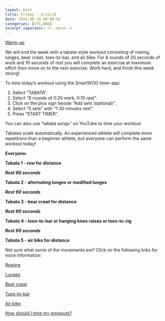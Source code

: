 ```yaml
---
layout: post
title: Friday - 8/23/24
date: 2024-08-18 00:00:01
categories: [CFC,WOD]
excerpt_separator: <!--more-->
---
```

[Warm-up](https://communityfitnessclub.wixsite.com/website/post/basic-full-body-warm-up)

We will end the week with a tabata-style workout consisting of rowing, lunges, bear crawl, toes-to-bar, and air bike. For 8 rounds of 20 seconds of work and 10 seconds of rest you will complete an exercise at maximum effort then move on to the next exercise. Work hard, and finish this week strong!
<!--more-->

To time today’s workout using the SmartWOD timer app:

1. Select “TABATA”.
2. Select “8 rounds of 0:20 work, 0:10 rest”.
3. Click on the plus sign beside “Add sets (optional)”.
4. Select “5 sets” with “1:30 minutes rest”.
5. Press “START TIMER”.

You can also use “tabata songs” on YouTube to time your workout.

Tabatas scale automatically. An experienced athlete will complete more repetitions than a beginner athlete, but everyone can perform the same workout today!

**Everyone:**

**Tabata 1 - row for distance**

**_Rest 90 seconds_**

**Tabata 2 - alternating lunges or modified lunges**

**_Rest 90 seconds_**

**Tabata 3 - bear crawl for distance**

**_Rest 90 seconds_**

**Tabata 4 - toes-to-bar or hanging knee raises or toes-to-rig**

**_Rest 90 seconds_**

**Tabata 5 - air bike for distance**

Not sure what some of the movements are? Click on the following links for more information:

[Rowing](https://communityfitnessclub.wixsite.com/website/post/rowing)

[Lunges](https://communityfitnessclub.wixsite.com/website/post/lunges)

[Bear crawl ](https://www.youtube.com/watch?v=t8XLor7unqU)

[Toes-to-bar](https://communityfitnessclub.wixsite.com/website/post/toes-to-bar)

[Air bike](https://communityfitnessclub.wixsite.com/website/post/air-bike)

[How should I time my workouts?](https://communityfitnessclub.wixsite.com/website/post/how-should-i-time-my-workouts)
